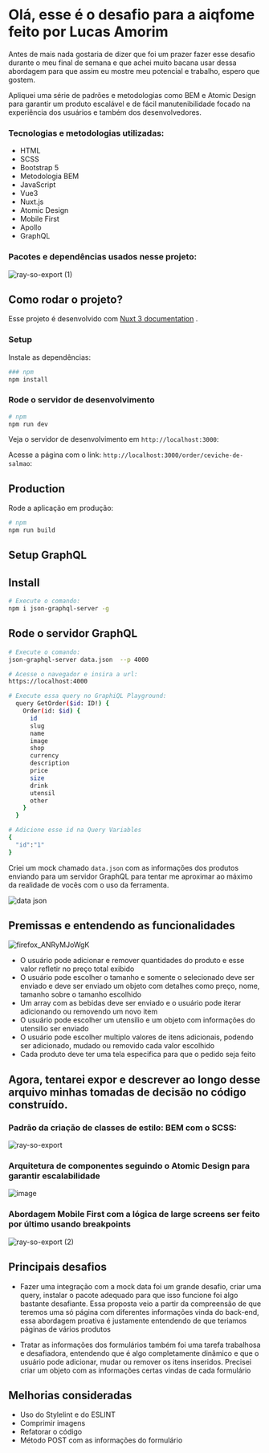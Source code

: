 # Olá, esse é o desafio para a aiqfome feito por Lucas Amorim
Antes de mais nada gostaria de dizer que foi um prazer fazer esse desafio durante o meu final de semana e que achei muito bacana usar dessa abordagem para que assim eu mostre meu potencial e trabalho, espero que gostem.

Apliquei uma série de padrões e metodologias como BEM e Atomic Design para garantir um produto escalável e de fácil manutenibilidade focado na experiência dos usuários e também dos desenvolvedores.

### Tecnologias e metodologias utilizadas:
 - HTML
 - SCSS
 - Bootstrap 5
 - Metodologia BEM
 - JavaScript
 - Vue3
 - Nuxt.js
 - Atomic Design
 - Mobile First
 - Apollo
 - GraphQL
   
### Pacotes e dependências usados nesse projeto:

![ray-so-export (1)](https://github.com/trev0ux/aiqfome-desafio/assets/47607723/dcce0ee5-baee-4ccc-9ee9-52c8c0bce0d6)


## Como rodar o projeto?

Esse projeto é desenvolvido com [Nuxt 3 documentation](https://nuxt.com) .

### Setup

Instale as dependências:

```bash
### npm
npm install
```

### Rode o servidor de desenvolvimento

```bash
# npm
npm run dev
```
Veja o servidor de desenvolvimento em `http://localhost:3000`:

Acesse a página com o link: `http://localhost:3000/order/ceviche-de-salmao`:


## Production

Rode a aplicação em produção:

```bash
# npm
npm run build

```

## Setup GraphQL

## Install
```bash
# Execute o comando:
npm i json-graphql-server -g

```
## Rode o servidor GraphQL
```bash
# Execute o comando:
json-graphql-server data.json  --p 4000
```
```bash
# Acesse o navegador e insira a url:
https://localhost:4000
```

```bash
# Execute essa query no GraphiQL Playground:
  query GetOrder($id: ID!) {
    Order(id: $id) {
      id
      slug
      name
      image
      shop
      currency
      description
      price
      size
      drink
      utensil
      other
    }
  }

# Adicione esse id na Query Variables
{
  "id":"1"
}
```


Criei um mock chamado `data.json` com as informações dos produtos enviando para um servidor GraphQL para tentar me aproximar ao máximo da realidade de vocês com o uso da ferramenta.

![data json](https://github.com/trev0ux/aiqfome-desafio/assets/47607723/419d1142-2c94-406d-a845-bcc8fd50410d)


## Premissas e entendendo as funcionalidades

![firefox_ANRyMJoWgK](https://github.com/trev0ux/aiqfome-desafio/assets/47607723/3067d291-148a-4fb9-a6ab-36a8da865533)

- O usuário pode adicionar e remover quantidades do produto e esse valor refletir no preço total exibido
- O usuário pode escolher o tamanho e somente o selecionado deve ser enviado e deve ser enviado um objeto com detalhes como preço, nome, tamanho sobre o tamanho escolhido
- Um array com as bebidas deve ser enviado e o usuário pode iterar adicionando ou removendo um novo item
- O usuário pode escolher um utensilio e um objeto com informações do utensilio ser enviado
- O usuário pode escolher multiplo valores de itens adicionais, podendo ser adicionado, mudado ou removido cada valor escolhido
- Cada produto deve ter uma tela especifica para que o pedido seja feito


## Agora, tentarei expor e descrever ao longo desse arquivo minhas tomadas de decisão no código construído.

### Padrão da criação de classes de estilo: BEM com o SCSS:

![ray-so-export](https://github.com/trev0ux/aiqfome-desafio/assets/47607723/ee9bad77-68f3-495b-bb6d-c618ccf8482d)

### Arquitetura de componentes seguindo o Atomic Design para garantir escalabilidade

![image](https://github.com/trev0ux/aiqfome-desafio/assets/47607723/a4ee02b5-b107-4411-b2ab-62803d3c777f)

### Abordagem Mobile First com a lógica de large screens ser feito por último usando breakpoints

![ray-so-export (2)](https://github.com/trev0ux/aiqfome-desafio/assets/47607723/18be144f-303a-4c7a-895c-bd814e330d9a)

## Principais desafios

- Fazer uma integração com a mock data foi um grande desafio, criar uma query, instalar o pacote adequado para que isso funcione foi algo bastante desafiante. Essa proposta veio a partir da compreensão de que teremos uma só página com diferentes informações vinda do back-end, essa abordagem proativa é justamente entendendo de que teriamos páginas de vários produtos

- Tratar as informações dos formulários também foi uma tarefa trabalhosa e desafiadora, entendendo que é algo completamente dinâmico e que o usuário pode adicionar, mudar ou remover os itens inseridos. Precisei criar um objeto com as informações certas vindas de cada formulário

## Melhorias consideradas

- Uso do Stylelint e do ESLINT
- Comprimir imagens
- Refatorar o código
- Método POST com as informações do formulário







